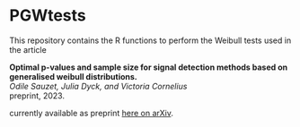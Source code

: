 # PGWtests
This repository contains the R functions to perform the Weibull tests used in the article

**Optimal p-values and sample size for signal detection methods based on generalised weibull distributions.**   
_Odile Sauzet, Julia Dyck, and Victoria Cornelius_  
preprint, 2023.


currently available as preprint [here on arXiv](https://arxiv.org/abs/2310.20573).

